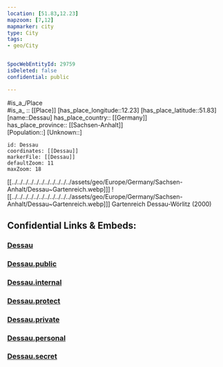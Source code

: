 ```yaml
---
location: [51.83,12.23] 
mapzoom: [7,12] 
mapmarker: city 
type: City
tags:
- geo/City


SpocWebEntityId: 29759
isDeleted: false
confidential: public

---
```

	

#is_a_/Place  
#is_a_ :: [[Place]] 
[has_place_longitude::12.23] 
[has_place_latitude::51.83] 
[name::Dessau] 
has_place_country:: [[Germany]]  
has_place_province:: [[Sachsen-Anhalt]]  
[Population::] 
[Unknown::] 


```leaflet
id: Dessau
coordinates: [[Dessau]] 
markerFile: [[Dessau]] 
defaultZoom: 11 
maxZoom: 18
```

[[../../../../../../../../../../../assets/geo/Europe/Germany/Sachsen-Anhalt/Dessau~Gartenreich.webp]]] ![[../../../../../../../../../../../assets/geo/Europe/Germany/Sachsen-Anhalt/Dessau~Gartenreich.webp]]] 
Gartenreich Dessau-Wörlitz (2000) 


## Confidential Links & Embeds: 

### [Dessau](/_Standards/Earth/Continent/Europe/Europe~Central/Germany/Germany~East/Sachsen-Anhalt/counties~SA/Dessau-Roßlau/City/Dessau.md) 

### [Dessau.public](/_public/Earth/Continent/Europe/Europe~Central/Germany/Germany~East/Sachsen-Anhalt/counties~SA/Dessau-Roßlau/City/Dessau.public.md) 

### [Dessau.internal](/_internal/Earth/Continent/Europe/Europe~Central/Germany/Germany~East/Sachsen-Anhalt/counties~SA/Dessau-Roßlau/City/Dessau.internal.md) 

### [Dessau.protect](/_protect/Earth/Continent/Europe/Europe~Central/Germany/Germany~East/Sachsen-Anhalt/counties~SA/Dessau-Roßlau/City/Dessau.protect.md) 

### [Dessau.private](/_private/Earth/Continent/Europe/Europe~Central/Germany/Germany~East/Sachsen-Anhalt/counties~SA/Dessau-Roßlau/City/Dessau.private.md) 

### [Dessau.personal](/_personal/Earth/Continent/Europe/Europe~Central/Germany/Germany~East/Sachsen-Anhalt/counties~SA/Dessau-Roßlau/City/Dessau.personal.md) 

### [Dessau.secret](/_secret/Earth/Continent/Europe/Europe~Central/Germany/Germany~East/Sachsen-Anhalt/counties~SA/Dessau-Roßlau/City/Dessau.secret.md)

